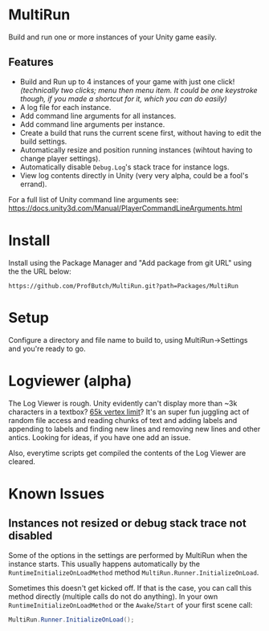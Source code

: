 # MultiRun
Build and run one or more instances of your Unity game easily.

## Features
* Build and Run up to 4 instances of your game with just one click! _(technically two clicks; menu then menu item.  It could be one keystroke though, if you made a shortcut for it, which you can do easily)_
* A log file for each instance.
* Add command line arguments for all instances.
* Add command line arguments per instance.
* Create a build that runs the current scene first, without having to edit the build settings.
* Automatically resize and position running instances (wihtout having to change player settings).
* Automatically disable `Debug.Log`'s stack trace for instance logs.
* View log contents directly in Unity (very very alpha, could be a fool's errand).

For a full list of Unity command line arguments see:  https://docs.unity3d.com/Manual/PlayerCommandLineArguments.html




# Install
Install using the Package Manager and "Add package from git URL" using the the URL below:
```
https://github.com/ProfButch/MultiRun.git?path=Packages/MultiRun
```




# Setup
Configure a directory and file name to build to, using MultiRun->Settings and you're ready to go.




# Logviewer (alpha)
The Log Viewer is rough.  Unity evidently can't display more than  ~3k characters in a textbox?  [65k vertex limit](https://forum.unity.com/threads/ui-text-character-limit.359729/)?  It's an super fun juggling act of random file access and reading chunks of text and adding labels and appending to labels and finding new lines and removing new lines and other antics.  Looking for ideas, if you have one add an issue.

Also, everytime scripts get compiled the contents of the Log Viewer are cleared.




# Known Issues

## Instances not resized or debug stack trace not disabled
Some of the options in the settings are performed by MultiRun when the instance starts.  This usually happens automatically by the `RuntimeInitializeOnLoadMethod` method `MultiRun.Runner.InitializeOnLoad`.

Sometimes this doesn't get kicked off.  If that is the case, you can call this method directly (multiple calls do not do anything).  In your own `RuntimeInitializeOnLoadMethod` or the `Awake`/`Start` of your first scene call:

```c#
MultiRun.Runner.InitializeOnLoad();
```